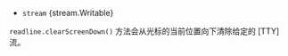 <!-- YAML
added: v0.7.7
-->

* `stream` {stream.Writable}

`readline.clearScreenDown()` 方法会从光标的当前位置向下清除给定的 [TTY] 流。

